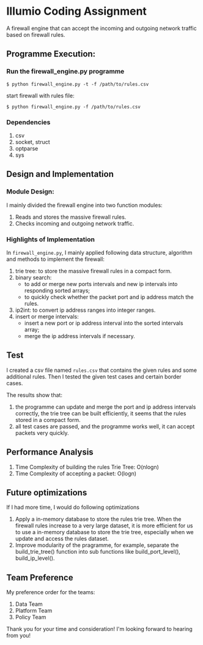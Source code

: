 # Illumio Coding Assignment

A firewall engine that can accept the incoming and outgoing network traffic based on firewall rules.

## Programme Execution:
### Run the firewall_engine.py programme
```
$ python firewall_engine.py -t -f /path/to/rules.csv
```

start firewall with rules file:
```
$ python firewall_engine.py -f /path/to/rules.csv
```

### Dependencies
1. csv
2. socket, struct
3. optparse
4. sys

## Design and Implementation
### Module Design:
I mainly divided the firewall engine into two function modules:
1. Reads and stores the massive firewall rules.
2. Checks incoming and outgoing network traffic.

### Highlights of Implementation
In `firewall_engine.py`, I mainly applied following data structure, algorithm and methods to implement the firewall:
1. trie tree: to store the massive firewall rules in a compact form.
2. binary search:
   * to add or merge new ports intervals and new ip intervals into responding sorted arrays;
   * to quickly check whether the packet port and ip address match the rules.
3. ip2int: to convert ip address ranges into integer ranges.
4. insert or merge intervals:
   * insert a new port or ip address interval into the sorted intervals array;
   * merge the ip address intervals if necessary.

## Test
I created a csv file named `rules.csv` that contains the given rules and some additional rules. Then I tested
the given test cases and certain border cases.

The results show that:
1) the programme can update and merge the port and ip address intervals correctly, the trie tree can be built efficiently, it seems that the rules stored in a compact form.
2) all test cases are passed, and the programme works well, it can accept packets very quickly.

## Performance Analysis
1. Time Complexity of building the rules Trie Tree: O(nlogn)
2. Time Complexity of accepting a packet: O(logn)

## Future optimizations
If I had more time, I would do following optimizations
1. Apply a in-memory database to store the rules trie tree. When the firewall rules increase to a very large dataset, it is more efficient for us to use a in-memory database to store the trie tree, especially when we update and access the rules dataset.
2. Improve modularity of the pragramme, for example, separate the build_trie_tree() function into sub functions like build_port_level(), build_ip_level().

## Team Preference
My preference order for the teams:
1. Data Team
2. Platform Team
3. Policy Team


Thank you for your time and consideration! I'm looking forward to hearing from you!
